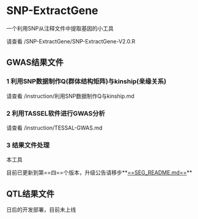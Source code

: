 # SNP-ExtractGene
一个利用SNP从注释文件中提取基因的小工具

请查看 /SNP-ExtractGene/SNP-ExtractGene-V2.0.R

## GWAS结果文件

### 1 利用SNP数据制作Q(群体结构矩阵)与kinship(亲缘关系)

请查看 /instruction/利用SNP数据制作Q与kinship.md

### 2 利用TASSEL软件进行GWAS分析

请查看 /instruction/TESSAL-GWAS.md

### 3 结果文件处理

本工具

目前已更新到第==四==个版本，升级公告请移步**<u>==SEG_README.md==</u>**

## QTL结果文件

日后的开发部署，目前未上线
